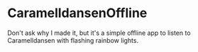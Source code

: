 # CaramelldansenOffline
Don't ask why I made it, but it's a simple offline app to listen to Caramelldansen with flashing rainbow lights.
